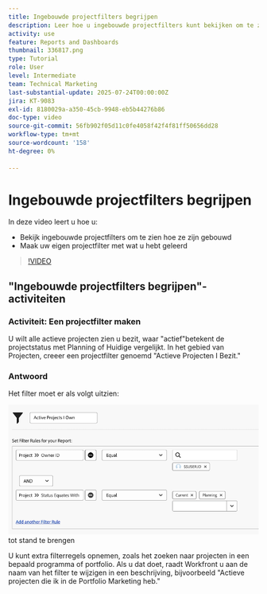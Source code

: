 ```yaml
---
title: Ingebouwde projectfilters begrijpen
description: Leer hoe u ingebouwde projectfilters kunt bekijken om te zien hoe ze zijn gemaakt en uw eigen projectfilter kunt maken in Workfront.
activity: use
feature: Reports and Dashboards
thumbnail: 336817.png
type: Tutorial
role: User
level: Intermediate
team: Technical Marketing
last-substantial-update: 2025-07-24T00:00:00Z
jira: KT-9083
exl-id: 8180029a-a350-45cb-9948-eb5b44276b86
doc-type: video
source-git-commit: 56fb902f05d11c0fe4058f42f4f81ff50656dd28
workflow-type: tm+mt
source-wordcount: '158'
ht-degree: 0%

---
```


# Ingebouwde projectfilters begrijpen

In deze video leert u hoe u:

* Bekijk ingebouwde projectfilters om te zien hoe ze zijn gebouwd
* Maak uw eigen projectfilter met wat u hebt geleerd

>[!VIDEO](https://video.tv.adobe.com/v/3469866/?quality=12&learn=on&captions=dut)

## &quot;Ingebouwde projectfilters begrijpen&quot;-activiteiten


### Activiteit: Een projectfilter maken

U wilt alle actieve projecten zien u bezit, waar &quot;actief&quot;betekent de projectstatus met Planning of Huidige vergelijkt. In het gebied van Projecten, creeer een projectfilter genoemd &quot;Actieve Projecten I Bezit.&quot;

### Antwoord

Het filter moet er als volgt uitzien:

![ een beeld van het scherm om een projectfilter ](assets/opening-built-in-project-filters-1.png) tot stand te brengen

U kunt extra filterregels opnemen, zoals het zoeken naar projecten in een bepaald programma of portfolio. Als u dat doet, raadt Workfront u aan de naam van het filter te wijzigen in een beschrijving, bijvoorbeeld &quot;Actieve projecten die ik in de Portfolio Marketing heb.&quot;

